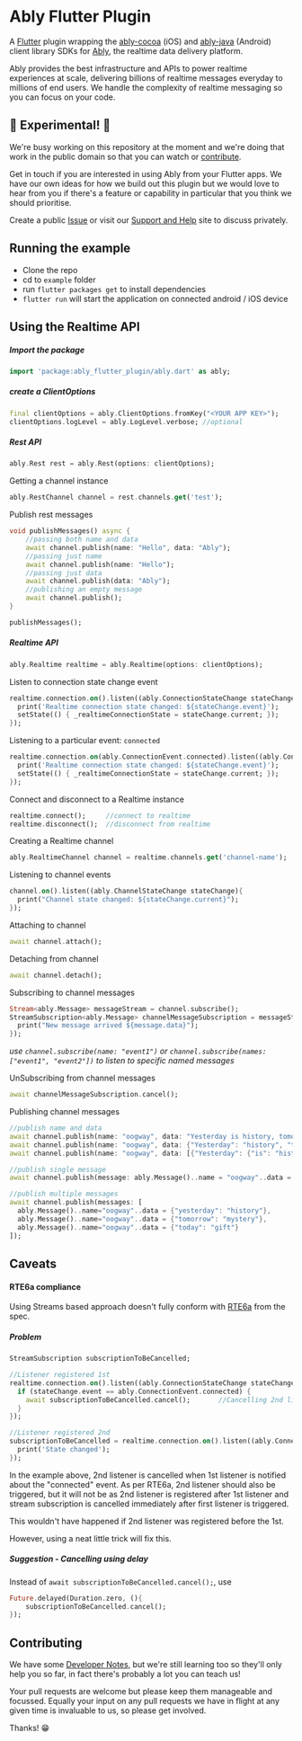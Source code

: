 # Ably Flutter Plugin

A
[Flutter](https://flutter.dev/)
plugin wrapping the
[ably-cocoa](https://github.com/ably/ably-cocoa) (iOS)
and
[ably-java](https://github.com/ably/ably-java) (Android)
client library SDKs for [Ably](https://ably.io/), the realtime data delivery platform.

Ably provides the best infrastructure and APIs to power realtime experiences at scale, delivering billions of realtime messages everyday to millions of end users.
We handle the complexity of realtime messaging so you can focus on your code.

## :construction: Experimental! :construction:

We're busy working on this repository at the moment and we're doing that work in the public domain so that you can watch or
[contribute](#contributing).

Get in touch if you are interested in using Ably from your Flutter apps.
We have our own ideas for how we build out this plugin but we would love to hear from you if there's a feature or capability in particular that you think we should prioritise.

Create a public
[Issue](https://github.com/ably/ably-flutter/issues)
or visit our
[Support and Help](https://www.ably.io/support)
site to discuss privately.

## Running the example

* Clone the repo
* cd to `example` folder
* run `flutter packages get` to install dependencies
* `flutter run` will start the application on connected android / iOS device


## Using the Realtime API

##### Import the package

```dart
import 'package:ably_flutter_plugin/ably.dart' as ably;
```

##### create a ClientOptions

```dart
final clientOptions = ably.ClientOptions.fromKey("<YOUR APP KEY>");
clientOptions.logLevel = ably.LogLevel.verbose; //optional
```

##### Rest API

```dart
ably.Rest rest = ably.Rest(options: clientOptions);
```

Getting a channel instance

```dart
ably.RestChannel channel = rest.channels.get('test');
```

Publish rest messages

```dart
void publishMessages() async {
    //passing both name and data
    await channel.publish(name: "Hello", data: "Ably");
    //passing just name
    await channel.publish(name: "Hello");
    //passing just data
    await channel.publish(data: "Ably");
    //publishing an empty message
    await channel.publish();
}

publishMessages();
```

##### Realtime API

```dart
ably.Realtime realtime = ably.Realtime(options: clientOptions);
```

Listen to connection state change event

```dart
realtime.connection.on().listen((ably.ConnectionStateChange stateChange) async {
  print('Realtime connection state changed: ${stateChange.event}');
  setState(() { _realtimeConnectionState = stateChange.current; });
});
```

Listening to a particular event: `connected`

```dart
realtime.connection.on(ably.ConnectionEvent.connected).listen((ably.ConnectionStateChange stateChange) async {
  print('Realtime connection state changed: ${stateChange.event}');
  setState(() { _realtimeConnectionState = stateChange.current; });
});
```

Connect and disconnect to a Realtime instance

```dart
realtime.connect();     //connect to realtime
realtime.disconnect();  //disconnect from realtime
```

Creating a Realtime channel

```dart
ably.RealtimeChannel channel = realtime.channels.get('channel-name');
```

Listening to channel events

```dart
channel.on().listen((ably.ChannelStateChange stateChange){
  print("Channel state changed: ${stateChange.current}");
});
```

Attaching to channel

```dart
await channel.attach();
```

Detaching from channel

```dart
await channel.detach();
```

Subscribing to channel messages

```dart
Stream<ably.Message> messageStream = channel.subscribe();
StreamSubscription<ably.Message> channelMessageSubscription = messageStream.listen((ably.Message message){
  print("New message arrived ${message.data}");
});
```

_use `channel.subscribe(name: "event1")` or `channel.subscribe(names: ["event1", "event2"])` to listen to specific named messages_

UnSubscribing from channel messages

```dart
await channelMessageSubscription.cancel();
```

Publishing channel messages

```dart
//publish name and data
await channel.publish(name: "oogway", data: "Yesterday is history, tomorrow is a mystery, but today is a gift");
await channel.publish(name: "oogway", data: {"Yesterday": "history", "tomorrow": "mystery", "today": "gift"});
await channel.publish(name: "oogway", data: [{"Yesterday": {"is": "history"}, "tomorrow": {"mystery": true}, "day_after": null}, "today", "gift"]);

//publish single message
await channel.publish(message: ably.Message()..name = "oogway"..data = {"hello": "world"});

//publish multiple messages
await channel.publish(messages: [
  ably.Message()..name="oogway"..data = {"yesterday": "history"},
  ably.Message()..name="oogway"..data = {"tomorrow": "mystery"},
  ably.Message()..name="oogway"..data = {"today": "gift"}
]);
```

## Caveats

#### RTE6a compliance

Using Streams based approach doesn't fully conform with [RTE6a](https://docs.ably.io/client-lib-development-guide/features/#RTE6a) from the spec.

##### Problem

```dart
StreamSubscription subscriptionToBeCancelled;

//Listener registered 1st
realtime.connection.on().listen((ably.ConnectionStateChange stateChange) async {
  if (stateChange.event == ably.ConnectionEvent.connected) {
    await subscriptionToBeCancelled.cancel();       //Cancelling 2nd listener
  }
});

//Listener registered 2nd
subscriptionToBeCancelled = realtime.connection.on().listen((ably.ConnectionStateChange stateChange) async {
  print('State changed');
});
```

In the example above, 2nd listener is cancelled when 1st listener is notified about the "connected" event.
As per RTE6a, 2nd listener should also be triggered, but it will not be as 2nd listener is registered after 1st listener and  stream subscription is cancelled immediately after first listener is triggered.

This wouldn't have happened if 2nd listener was registered before the 1st.

However, using a neat little trick will fix this.

##### Suggestion - Cancelling using delay

Instead of `await subscriptionToBeCancelled.cancel();`, use

```dart
Future.delayed(Duration.zero, (){
    subscriptionToBeCancelled.cancel();
});
```

## Contributing

We have some [Developer Notes](DeveloperNotes.md), but we're still learning too so they'll only help you so far, in fact there's probably a lot you can teach us!

Your pull requests are welcome but please keep them manageable and focussed.
Equally your input on any pull requests we have in flight at any given time is invaluable to us, so please get involved.

Thanks! :grin:
